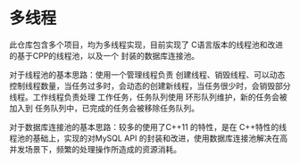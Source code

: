 # 多线程
此仓库包含多个项目，均为多线程实现，目前实现了 C语言版本的线程池和改进的基于CPP的线程池，以及一个 封装的数据库连接池。

对于线程池的基本思路：使用一个管理线程负责 创建线程、销毁线程、可以动态控制线程数量，当任务过多时，会动态的创建新线程，当任务很少时，会销毁部分线程。工作线程负责处理 工作任务，任务队列使用 环形队列维护，新的任务会被加入到 任务队列中，已完成的任务会被移除任务队列。

对于数据库连接池的基本思路：较多的使用了C++11 的特性，是在 C++特性的线程池的基础上，实现的对MySQL API 的封装和改进，使用数据库连接池解决在高并发场景下，频繁的处理操作所造成的资源消耗。